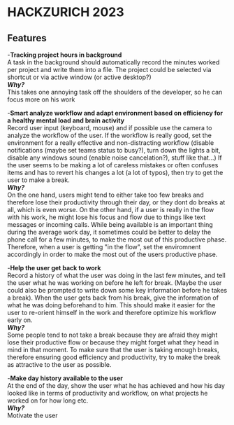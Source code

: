 # HACKZURICH 2023

## **Features**

-**Tracking project hours in background**<br>
A task in the background should automatically record the minutes worked per project and write them into a file. The project could be selected via shortcut or via active window (or active desktop?)<br>
***Why?***<br>
This takes one annoying task off the shoulders of the developer, so he can focus more on his work

-**Smart analyze workflow and adapt environment based on efficiency for a healthy mental load and brain activity**<br>
Record user input (keyboard, mouse) and if possible use the camera to analyze the workflow of the user. If the workflow is really good, set the environment for a really effective and non-distracting workflow (disable notifications (maybe set teams status to busy?), turn down the lights a bit, disable any windows sound (enable noise cancelation?), stuff like that...)
If the user seems to be making a lot of careless mistakes or often confuses items and has to revert his changes a lot (a lot of typos), then try to get the user to make a break.<br>
***Why?***<br>
On the one hand, users might tend to either take too few breaks and therefore lose their productivity through their day, or they dont do breaks at all, which is even worse. On the other hand, if a user is really in the flow with his work, he might lose his focus and flow due to things like text messages or incoming calls. While being available is an important thing during the average work day, it sometimes could be better to delay the phone call for a few minutes, to make the most out of this productive phase. Therefore, when a user is getting "in the flow", set the enviromnent accordingly in order to make the most out of the users productive phase.

-**Help the user get back to work**<br>
Record a history of what the user was doing in the last few minutes, and tell the user what he was working on before he left for break. (Maybe the user could also be prompted to write down some key information before he takes a break). When the user gets back from his break, give the information of what he was doing beforehand to him. This should make it easier for the user to re-orient himself in the work and therefore optimize his workflow early on.<br>
***Why?***<br>
Some people tend to not take a break because they are afraid they might lose their productive flow or because they might forget what they head in mind in that moment. To make sure that the user is taking enough breaks, therefore ensuring good efficiency and productivity, try to make the break as attractive to the user as possible.

-**Make day history available to the user**<br>
At the end of the day, show the user what he has achieved and how his day looked like in terms of productivity and workflow, on what projects he worked on for how long etc.<br>
***Why?***<br>
Motivate the user